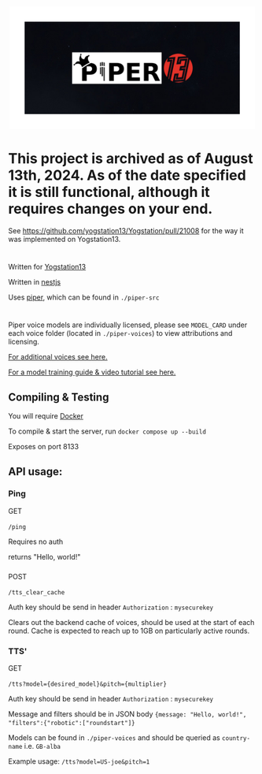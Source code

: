 <p align="center"><img src='repo-assets/piper13.png' alt='Piper logo with SS13 logo' height=250></p>

# This project is archived as of August 13th, 2024. As of the date specified it is still functional, although it requires changes on your end. 
See https://github.com/yogstation13/Yogstation/pull/21008 for the way it was implemented on Yogstation13.

#
Written for [Yogstation13](https://github.com/yogstation13)

Written in [nestjs](https://github.com/nestjs/nest)

Uses [piper](https://github.com/rhasspy/piper), which can be found in `./piper-src`

#

Piper voice models are individually licensed, please see `MODEL_CARD` under each voice folder (located in `./piper-voices`) to view attributions and licensing.

[For additional voices see here.](https://huggingface.co/rhasspy/piper-voices/) 

[For a model training guide & video tutorial see here.](https://github.com/rhasspy/piper/blob/master/TRAINING.md)

## Compiling & Testing

You will require [Docker](https://www.docker.com/)

To compile & start the server, run `docker compose up --build`

Exposes on port 8133

## API usage:

### Ping

GET

`/ping`

Requires no auth

returns "Hello, world!"

###

POST

`/tts_clear_cache`

Auth key should be send in header `Authorization` : `mysecurekey`

Clears out the backend cache of voices, should be used at the start of each round. Cache is expected to reach up to 1GB on particularly active rounds.

### TTS'

GET

`/tts?model={desired_model}&pitch={multiplier}`

Auth key should be send in header `Authorization` : `mysecurekey`

Message and filters should be in JSON body `{message: "Hello, world!", "filters":{"robotic":["roundstart"]}`

Models can be found in `./piper-voices` and should be queried as `country-name` i.e. `GB-alba`

Example usage: `/tts?model=US-joe&pitch=1`
